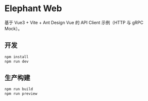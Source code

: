# Elephant Web

基于 Vue3 + Vite + Ant Design Vue 的 API Client 示例（HTTP 与 gRPC Mock）。

## 开发

```bash
npm install
npm run dev
```

## 生产构建

```bash
npm run build
npm run preview
```